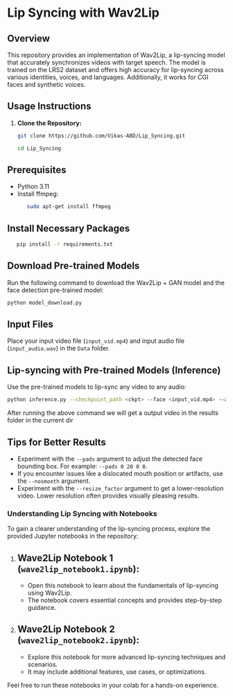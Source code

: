 # Lip Syncing with Wav2Lip

## Overview
This repository provides an implementation of Wav2Lip, a lip-syncing model that accurately synchronizes videos with target speech. The model is trained on the LRS2 dataset and offers high accuracy for lip-syncing across various identities, voices, and languages. Additionally, it works for CGI faces and synthetic voices.

## Usage Instructions
1. **Clone the Repository:**
   ```bash
   git clone https://github.com/Vikas-ABD/Lip_Syncing.git

   cd Lip_Syncing
   ```

## Prerequisites
- Python 3.11
- Install ffmpeg:
  ```bash
     sudo apt-get install ffmpeg
     ```
## Install Necessary Packages

```bash
   pip install -r requirements.txt
```
## Download Pre-trained Models

Run the following command to download the Wav2Lip + GAN model and the face detection pre-trained model:

```bash
python model_download.py
```

## Input Files

Place your input video file (`input_vid.mp4`) and input audio file (`input_audio.wav`) in the `Data` folder.

## Lip-syncing with Pre-trained Models (Inference)

Use the pre-trained models to lip-sync any video to any audio:

```bash
python inference.py --checkpoint_path <ckpt> --face <input_vid.mp4> --audio <input_audio.wav>
```

After running the above command we will get a output video in the results folder in the current dir

## Tips for Better Results

- Experiment with the `--pads` argument to adjust the detected face bounding box. For example: `--pads 0 20 0 0`.
- If you encounter issues like a dislocated mouth position or artifacts, use the `--nosmooth` argument.
- Experiment with the `--resize_factor` argument to get a lower-resolution video. Lower resolution often provides visually pleasing results.

### Understanding Lip Syncing with Notebooks

To gain a clearer understanding of the lip-syncing process, explore the provided Jupyter notebooks in the repository:

1. ## Wave2Lip Notebook 1 (`wave2lip_notebook1.ipynb`):
   - Open this notebook to learn about the fundamentals of lip-syncing using Wav2Lip.
   - The notebook covers essential concepts and provides step-by-step guidance.

2. ## Wave2Lip Notebook 2 (`wave2lip_notebook2.ipynb`):
   - Explore this notebook for more advanced lip-syncing techniques and scenarios.
   - It may include additional features, use cases, or optimizations.

Feel free to run these notebooks in your colab for a hands-on experience.









